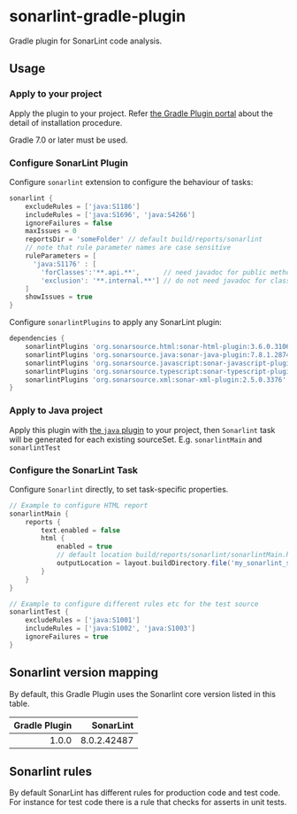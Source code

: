 # sonarlint-gradle-plugin
Gradle plugin for SonarLint code analysis.


## Usage

### Apply to your project

Apply the plugin to your project.
Refer [the Gradle Plugin portal](https://plugins.gradle.org/plugin/se.solrike.sonarlint) about the detail of installation procedure.

Gradle 7.0 or later must be used.

### Configure SonarLint Plugin

Configure `sonarlint` extension to configure the behaviour of tasks:

```groovy
sonarlint {
    excludeRules = ['java:S1186']
    includeRules = ['java:S1696', 'java:S4266']
    ignoreFailures = false
    maxIssues = 0
    reportsDir = 'someFolder' // default build/reports/sonarlint
    // note that rule parameter names are case sensitive
    ruleParameters = [
      'java:S1176' : [
        'forClasses':'**.api.**',      // need javadoc for public methods in package matching 'api'
        'exclusion': '**.internal.**'] // do not need javadoc for classes under 'internal'
    ]
    showIssues = true
}
```

Configure `sonarlintPlugins` to apply any SonarLint plugin:

```groovy
dependencies {
    sonarlintPlugins 'org.sonarsource.html:sonar-html-plugin:3.6.0.3106'
    sonarlintPlugins 'org.sonarsource.java:sonar-java-plugin:7.8.1.28740'
    sonarlintPlugins 'org.sonarsource.javascript:sonar-javascript-plugin:8.8.0.17228' // both JS and TS
    sonarlintPlugins 'org.sonarsource.typescript:sonar-typescript-plugin:2.1.0.4359'
    sonarlintPlugins 'org.sonarsource.xml:sonar-xml-plugin:2.5.0.3376'
}
```

### Apply to Java project

Apply this plugin with [the `java` plugin](https://docs.gradle.org/current/userguide/java_plugin.html) to your project,
then `Sonarlint` task will be generated for each existing sourceSet. E.g. `sonarlintMain` and `sonarlintTest`



### Configure the SonarLint Task

Configure `Sonarlint` directly, to set task-specific properties.

```groovy
// Example to configure HTML report
sonarlintMain {
    reports {
        text.enabled = false
        html {
            enabled = true
            // default location build/reports/sonarlint/sonarlintMain.html
            outputLocation = layout.buildDirectory.file('my_sonarlint_super_report.html')
        }
    }
}
```
```groovy
// Example to configure different rules etc for the test source
sonarlintTest {
    excludeRules = ['java:S1001']
    includeRules = ['java:S1002', 'java:S1003']
    ignoreFailures = true
}
```


## Sonarlint version mapping

By default, this Gradle Plugin uses the Sonarlint core version listed in this table.


|Gradle Plugin|SonarLint|
|-----:|-----:|
| 1.0.0| 8.0.2.42487|


## Sonarlint rules

By default SonarLint has different rules for production code and test code. For instance for test code there is a rule that checks for asserts in unit tests.


